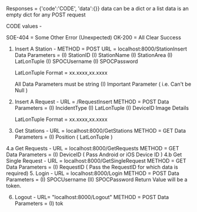 Responses =
{'code':'CODE', 'data':{}}
data can be a dict or a list
data is an empty dict for any POST request

CODE values -

SOE-404 = Some Other Error (Unexpected)
OK-200 = All Clear Success

1. Insert A Station -
  METHOD = POST
  URL = localhost:8000/StationInsert
  Data Parameters =
    (I) StationID
    (I) StationName
    (I) StationArea
    (I) LatLonTuple
    (I) SPOCUsername
    (I) SPOCPassword

    LatLonTuple Format = xx.xxxx,xx.xxxx

    All Data Parameters must be string
    (I) Important Parameter ( i.e. Can't be Null )

2. Insert A Request -
  URL = /RequestInsert
  METHOD = POST
  Data Parameters =
    (I) IncidentType
    (I) LatLonTuple
    (I) DeviceID
    Image
    Details

    LatLonTuple Format = xx.xxxx,xx.xxxx

3. Get Stations -
  URL = localhost:8000/GetStations
  METHOD = GET
  Data Parameters =
    (I) Position ( LatLonTuple )

4.a Get Requests -
  URL = localhost:8000/GetRequests
  METHOD = GET
  Data Parameters =
    (I) DeviceID ( Pass Android or iOS Device ID )
4.b Get Single Request - 
  URL = localhost:8000/GetSingleRequest
  METHOD = GET
  Data Parameters = 
    (I) RequestID ( Pass the RequestID for which data is required)
5. Login -
URL = localhost:8000/Login
METHOD = POST
Data Parameters = 
(I) SPOCUsername
(II) SPOCPassword
Return Value will be a token.

6. Logout - 
URL=  "localhost:8000/Logout"
METHOD = POST
Data Parameters =
(I) tok


